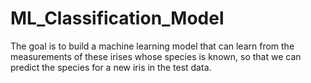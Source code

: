 # ML_Classification_Model
The goal is to build a machine learning model that can learn from the measurements of these irises whose species is known, so that we can predict the species for a new iris in the test data.  
